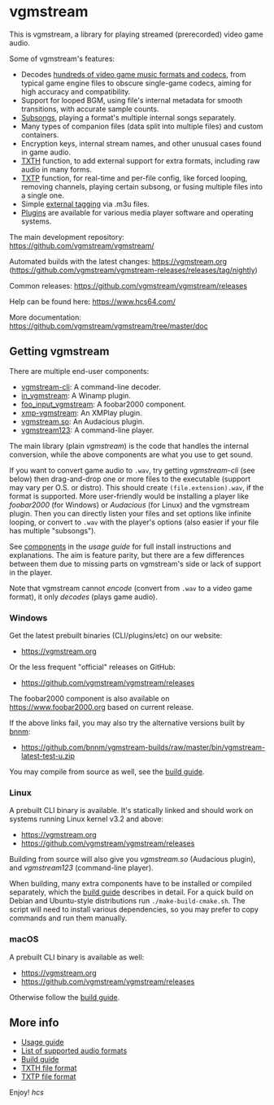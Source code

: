 # vgmstream
This is vgmstream, a library for playing streamed (prerecorded) video game audio.

Some of vgmstream's features:
- Decodes [hundreds of video game music formats and codecs](doc/FORMATS.md), from typical
  game engine files to obscure single-game codecs, aiming for high accuracy and compatibility.
- Support for looped BGM, using file's internal metadata for smooth transitions, with accurate
  sample counts.
- [Subsongs](doc/USAGE.md#subsongs), playing a format's multiple internal songs separately.
- Many types of companion files (data split into multiple files) and custom containers.
- Encryption keys, internal stream names, and other unusual cases found in game audio.
- [TXTH](doc/TXTH.md) function, to add external support for extra formats, including raw audio in
  many forms.
- [TXTP](doc/TXTP.md) function, for real-time and per-file config, like forced looping, removing
  channels, playing certain subsong, or fusing multiple files into a single one.
- Simple [external tagging](doc/USAGE.md#tagging) via .m3u files.
- [Plugins](#getting-vgmstream) are available for various media player software and operating systems.

The main development repository: https://github.com/vgmstream/vgmstream/

Automated builds with the latest changes: https://vgmstream.org
(https://github.com/vgmstream/vgmstream-releases/releases/tag/nightly)

Common releases: https://github.com/vgmstream/vgmstream/releases

Help can be found here: https://www.hcs64.com/

More documentation: https://github.com/vgmstream/vgmstream/tree/master/doc

## Getting vgmstream
There are multiple end-user components:
- [vgmstream-cli](doc/USAGE.md#testexevgmstream-cli-command-line-decoder): A command-line decoder.
- [in_vgmstream](doc/USAGE.md#in_vgmstream-winamp-plugin): A Winamp plugin.
- [foo_input_vgmstream](doc/USAGE.md#foo_input_vgmstream-foobar2000-plugin): A foobar2000 component.
- [xmp-vgmstream](doc/USAGE.md#xmp-vgmstream-xmplay-plugin): An XMPlay plugin.
- [vgmstream.so](doc/USAGE.md#audacious-plugin): An Audacious plugin.
- [vgmstream123](doc/USAGE.md#vgmstream123-command-line-player): A command-line player.

The main library (plain *vgmstream*) is the code that handles the internal conversion, while the
above components are what you use to get sound.

If you want to convert game audio to `.wav`, try getting *vgmstream-cli* (see below) then
drag-and-drop one or more files to the executable (support may vary per O.S. or distro).
This should create `(file.extension).wav`, if the format is supported. More user-friendly
would be installing a player like *foobar2000* (for Windows) or *Audacious* (for Linux)
and the vgmstream plugin. Then you can directly listen your files and set options like infinite
looping, or convert to `.wav` with the player's options (also easier if your file has multiple
"subsongs").

See [components](doc/USAGE.md#components) in the *usage guide* for full install instructions and
explanations. The aim is feature parity, but there are a few differences between them due to
missing parts on vgmstream's side or lack of support in the player.

Note that vgmstream cannot *encode* (convert from `.wav` to a video game format), it only *decodes*
(plays game audio).


### Windows
Get the latest prebuilt binaries (CLI/plugins/etc) on our website:
- https://vgmstream.org

Or the less frequent "official" releases on GitHub:
- https://github.com/vgmstream/vgmstream/releases

The foobar2000 component is also available on https://www.foobar2000.org based on current
release.

If the above links fail, you may also try the alternative versions built by
[bnnm](https://github.com/bnnm):
- https://github.com/bnnm/vgmstream-builds/raw/master/bin/vgmstream-latest-test-u.zip

You may compile from source as well, see the [build guide](doc/BUILD.md).

### Linux
A prebuilt CLI binary is available. It's statically linked and should work on systems running
Linux kernel v3.2 and above:
- https://vgmstream.org
- https://github.com/vgmstream/vgmstream/releases

Building from source will also give you *vgmstream.so* (Audacious plugin), and *vgmstream123*
(command-line player).

When building, many extra components have to be installed or compiled separately, which the
[build guide](doc/BUILD.md) describes in detail. For a quick build on Debian and Ubuntu-style
distributions run `./make-build-cmake.sh`. The script will need to install various dependencies,
so you may prefer to copy commands and run them manually.

### macOS
A prebuilt CLI binary is available as well:
- https://vgmstream.org
- https://github.com/vgmstream/vgmstream/releases

Otherwise follow the [build guide](doc/BUILD.md).


## More info
- [Usage guide](doc/USAGE.md)
- [List of supported audio formats](doc/FORMATS.md)
- [Build guide](doc/BUILD.md)
- [TXTH file format](doc/TXTH.md)
- [TXTP file format](doc/TXTP.md)


Enjoy! *hcs*
